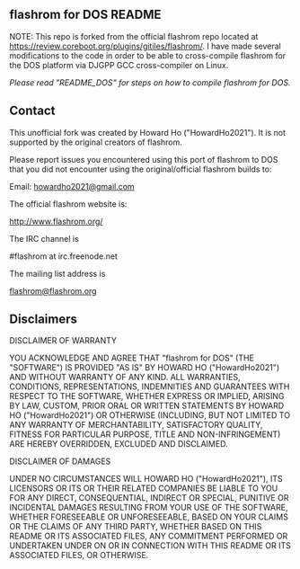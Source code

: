 flashrom for DOS README
-----------------------

NOTE: This repo is forked from the official flashrom repo located at https://review.coreboot.org/plugins/gitiles/flashrom/. I have made several modifications to the code in order to be able to cross-compile flashrom for the DOS platform via DJGPP GCC cross-compiler on Linux.

*Please read "README_DOS" for steps on how to compile flashrom for DOS.*

Contact
-------

This unofficial fork was created by Howard Ho ("HowardHo2021"). It is not supported by the original creators of flashrom.

Please report issues you encountered using this port of flashrom to DOS that you did not encounter using the original/official flashrom builds to:

Email: howardho2021@gmail.com

The official flashrom website is:

  http://www.flashrom.org/

The IRC channel is

  #flashrom at irc.freenode.net

The mailing list address is

  flashrom@flashrom.org

Disclaimers
-----------

DISCLAIMER OF WARRANTY

YOU ACKNOWLEDGE AND AGREE THAT "flashrom for DOS" (THE "SOFTWARE") IS PROVIDED "AS IS" BY HOWARD HO ("HowardHo2021") AND WITHOUT WARRANTY OF ANY KIND. ALL WARRANTIES, CONDITIONS, REPRESENTATIONS, INDEMNITIES AND GUARANTEES WITH RESPECT TO THE SOFTWARE, WHETHER EXPRESS OR IMPLIED, ARISING BY LAW, CUSTOM, PRIOR ORAL OR WRITTEN STATEMENTS BY HOWARD HO ("HowardHo2021") OR OTHERWISE (INCLUDING, BUT NOT LIMITED TO ANY WARRANTY OF MERCHANTABILITY, SATISFACTORY QUALITY, FITNESS FOR PARTICULAR PURPOSE, TITLE AND NON-INFRINGEMENT) ARE HEREBY OVERRIDDEN, EXCLUDED AND DISCLAIMED.

DISCLAIMER OF DAMAGES

UNDER NO CIRCUMSTANCES WILL HOWARD HO ("HowardHo2021"), ITS LICENSORS OR ITS OR THEIR RELATED COMPANIES BE LIABLE TO YOU FOR ANY DIRECT, CONSEQUENTIAL, INDIRECT OR SPECIAL, PUNITIVE OR INCIDENTAL DAMAGES RESULTING FROM YOUR USE OF THE SOFTWARE, WHETHER FORESEEABLE OR UNFORESEEABLE, BASED ON YOUR CLAIMS OR THE CLAIMS OF ANY THIRD PARTY, WHETHER BASED ON THIS README OR ITS ASSOCIATED FILES, ANY COMMITMENT PERFORMED OR UNDERTAKEN UNDER ON OR IN CONNECTION WITH THIS README OR ITS ASSOCIATED FILES, OR OTHERWISE.
